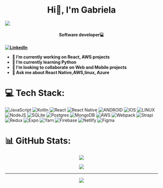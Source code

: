 <h1 align="center">Hi👋, I'm Gabriela</h1>

<img src="https://portafoliouno.s3.us-east-2.amazonaws.com/github/Soft.png">

<h4 align="center">Software developer💻<h4/>

  [![LinkedIn](https://img.shields.io/badge/LinkedIn-%230077B5.svg?style=for-the-badge&logo=linkedin&logoColor=white)](gabriela-r-24b4b0214) 

- 🔭 I’m currently working on **React, AWS projects**
- 🌱 I’m currently learning **Python**
- 👯 I’m looking to collaborate on **Web and Mobile projects**
- 💬 Ask me about **React Native,AWS,linux, Azure**

# 💻 Tech Stack:
![JavaScript](https://img.shields.io/badge/javascript-%2320232a.svg?style=for-the-badge&logo=javascript&logoColor=%eaab00)  ![Kotlin](https://img.shields.io/badge/kotlin-%230095D5.svg?style=for-the-badge&logo=kotlin&logoColor=white)
![React](https://img.shields.io/badge/react-%2320232a.svg?style=for-the-badge&logo=react&logoColor=%2361DAFB)
![React Native](https://img.shields.io/badge/react_native-%2320232a.svg?style=for-the-badge&logo=react&logoColor=%2361DAFB)
![ANDROID](https://img.shields.io/badge/android-%2320232a.svg?style=for-the-badge&logo=android&logoColor=%a4c639)
![IOS](https://img.shields.io/badge/IOS-%2320232a.svg?style=for-the-badge&logo=apple&logoColor=white)
![LINUX](https://img.shields.io/badge/Linux-FCC624?style=for-the-badge&logo=linux&logoColor=black) 
![NodeJS](https://img.shields.io/badge/node.js-6DA55F?style=for-the-badge&logo=node.js&logoColor=white)
![SQLite](https://img.shields.io/badge/sqlite-%2307405e.svg?style=for-the-badge&logo=sqlite&logoColor=white)
![Postgres](https://img.shields.io/badge/postgres-%23316192.svg?style=for-the-badge&logo=postgresql&logoColor=white) 
![MongoDB](https://img.shields.io/badge/MongoDB-%234ea94b.svg?style=for-the-badge&logo=mongodb&logoColor=white)
![AWS](https://img.shields.io/badge/AWS-%23FF9900.svg?style=for-the-badge&logo=amazon-aws&logoColor=white)
![Webpack](https://img.shields.io/badge/webpack-%238DD6F9.svg?style=for-the-badge&logo=webpack&logoColor=black) 
![Strapi](https://img.shields.io/badge/strapi-%232E7EEA.svg?style=for-the-badge&logo=strapi&logoColor=white)
![Redux](https://img.shields.io/badge/redux-%23593d88.svg?style=for-the-badge&logo=redux&logoColor=white)
![Expo](https://img.shields.io/badge/expo-1C1E24?style=for-the-badge&logo=expo&logoColor=#D04A37)
![Yarn](https://img.shields.io/badge/yarn-%232C8EBB.svg?style=for-the-badge&logo=yarn&logoColor=white) 
![Firebase](https://img.shields.io/badge/firebase-%23039BE5.svg?style=for-the-badge&logo=firebase)
![Netlify](https://img.shields.io/badge/netlify-%23000000.svg?style=for-the-badge&logo=netlify&logoColor=#00C7B7) 
![Figma](https://img.shields.io/badge/figma-%23F24E1E.svg?style=for-the-badge&logo=figma&logoColor=white) 
# 📊 GitHub Stats:
  
 <p align="center">
  <img align="center" src="https://github-readme-streak-stats.herokuapp.com/?user=GabR3924&theme=vision-friendly-dark&hide_border=false"/>  
<p/>

<p align="center">
  <img align="center"m src="https://github-readme-stats.vercel.app/api/top-langs/?username=GabR3924&theme=vision-friendly-dark&hide_border=false&include_all_commits=false&count_private=false&layout=compact"/>  
<p/>

---
<p align="center">
  <img align="center" src="https://visitcount.itsvg.in/api?id=GabR3924&icon=0&color=6"/>  
<p/>


<!-- Proudly created with GPRM ( https://gprm.itsvg.in ) -->
